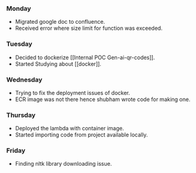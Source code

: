 ### Monday
- Migrated google doc to confluence.
- Received error where size limit for function was exceeded.
### Tuesday
- Decided to dockerize [[Internal POC Gen-ai-qr-codes]].
- Started Studying about [[docker]].
### Wednesday
- Trying to fix the deployment issues of docker.
- ECR image was not there hence shubham wrote code for making one.
### Thursday
- Deployed the lambda with container image.
- Started importing code from project available locally.
### Friday
- Finding nltk library downloading issue.